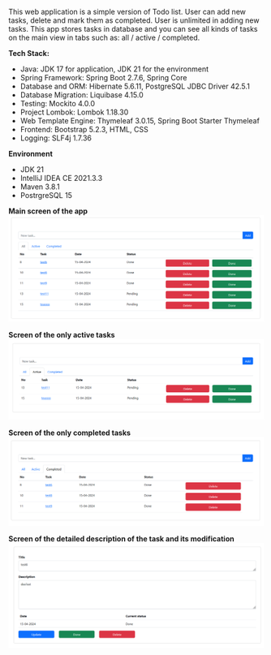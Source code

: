 This web application is a simple version of Todo list.
User can add new tasks, delete and mark them as completed. 
User is unlimited in adding new tasks.
This app stores tasks in database and you can see all kinds of tasks on the main 
view in tabs such as: all / active / completed. 

**Tech Stack:**
+ Java: JDK 17 for application, JDK 21 for the environment
+ Spring Framework: Spring Boot 2.7.6, Spring Core 
+ Database and ORM: Hibernate 5.6.11, PostgreSQL JDBC Driver 42.5.1
+ Database Migration: Liquibase 4.15.0
+ Testing: Mockito 4.0.0
+ Project Lombok: Lombok 1.18.30
+ Web Template Engine: Thymeleaf 3.0.15, Spring Boot Starter Thymeleaf
+ Frontend: Bootstrap 5.2.3, HTML, CSS
+ Logging: SLF4j 1.7.36

**Environment**
+ JDK 21
+ IntelliJ IDEA CE 2021.3.3 
+ Maven 3.8.1 
+ PostrgreSQL 15

**Main screen of the app**
![](files/All.png)

**Screen of the only active tasks**
![](files/Active.png)

**Screen of the only completed tasks**
![](files/Done.png)

**Screen of the detailed description of the task and its modification**
![](files/ChangeTheTask.png)